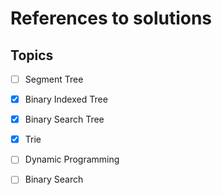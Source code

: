 # References to solutions

## Topics

- [ ] Segment Tree
- [x] Binary Indexed Tree
- [x] Binary Search Tree
- [x] Trie
- [ ] Dynamic Programming
- [ ] Binary Search




